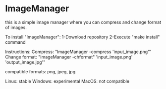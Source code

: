# ImageManager
this is a simple image manager where you can compress and change format of images.

To install "ImageManager":
  1-Download repository
  2-Execute "make install" command

Instructions:
  Compress: "ImageManager -compress 'input_image.png'"
  Change format: "ImageManager -chformat" 'input_image.png' 'output_image.jpg'"


compatible formats: png, jpeg, jpg

Linux: stable
Windows: experimental
MacOS: not compatible
